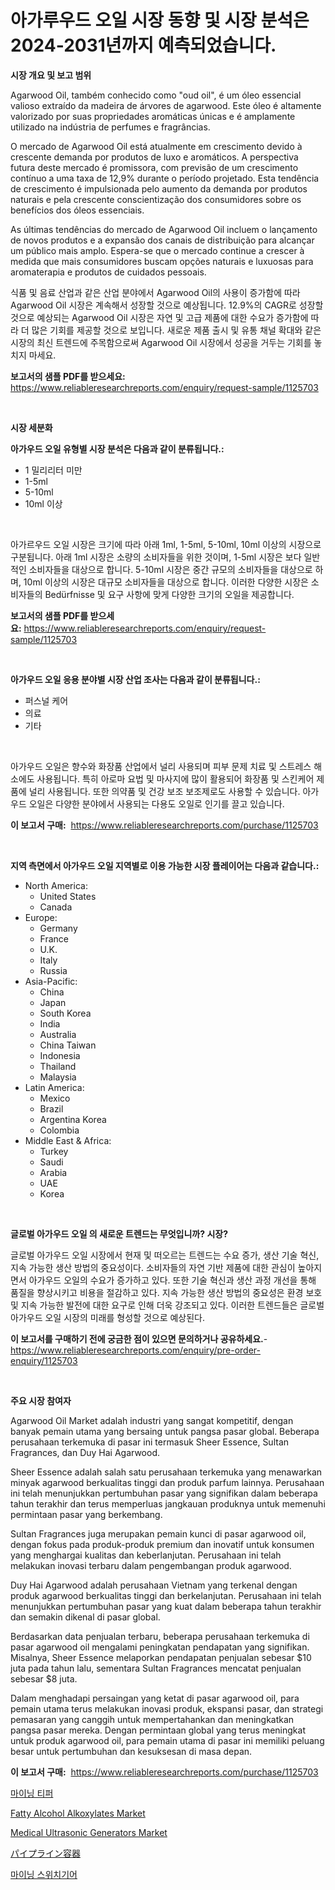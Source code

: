 <p><h1>아가루우드 오일 시장 동향 및 시장 분석은 2024-2031년까지 예측되었습니다.</h1></p><p><strong>시장 개요 및 보고 범위</strong></p>
<p><p>Agarwood Oil, também conhecido como "oud oil", é um óleo essencial valioso extraído da madeira de árvores de agarwood. Este óleo é altamente valorizado por suas propriedades aromáticas únicas e é amplamente utilizado na indústria de perfumes e fragrâncias.</p><p>O mercado de Agarwood Oil está atualmente em crescimento devido à crescente demanda por produtos de luxo e aromáticos. A perspectiva futura deste mercado é promissora, com previsão de um crescimento contínuo a uma taxa de 12,9% durante o período projetado. Esta tendência de crescimento é impulsionada pelo aumento da demanda por produtos naturais e pela crescente conscientização dos consumidores sobre os benefícios dos óleos essenciais.</p><p>As últimas tendências do mercado de Agarwood Oil incluem o lançamento de novos produtos e a expansão dos canais de distribuição para alcançar um público mais amplo. Espera-se que o mercado continue a crescer à medida que mais consumidores buscam opções naturais e luxuosas para aromaterapia e produtos de cuidados pessoais.</p><p>식품 및 음료 산업과 같은 산업 분야에서 Agarwood Oil의 사용이 증가함에 따라 Agarwood Oil 시장은 계속해서 성장할 것으로 예상됩니다. 12.9%의 CAGR로 성장할 것으로 예상되는 Agarwood Oil 시장은 자연 및 고급 제품에 대한 수요가 증가함에 따라 더 많은 기회를 제공할 것으로 보입니다. 새로운 제품 출시 및 유통 채널 확대와 같은 시장의 최신 트렌드에 주목함으로써 Agarwood Oil 시장에서 성공을 거두는 기회를 놓치지 마세요.</p></p>
<p><strong>보고서의 샘플 PDF를 받으세요:</strong> <a href="https://www.reliableresearchreports.com/enquiry/request-sample/1125703">https://www.reliableresearchreports.com/enquiry/request-sample/1125703</a></p>
<p>&nbsp;</p>
<p><strong>시장 세분화</strong></p>
<p><strong>아가우드 오일 유형별 시장 분석은 다음과 같이 분류됩니다.:</strong></p>
<p><ul><li>1 밀리리터 미만</li><li>1-5ml</li><li>5-10ml</li><li>10ml 이상</li></ul></p>
<p>&nbsp;</p>
<p><p>아가르우드 오일 시장은 크기에 따라 아래 1ml, 1-5ml, 5-10ml, 10ml 이상의 시장으로 구분됩니다. 아래 1ml 시장은 소량의 소비자들을 위한 것이며, 1-5ml 시장은 보다 일반적인 소비자들을 대상으로 합니다. 5-10ml 시장은 중간 규모의 소비자들을 대상으로 하며, 10ml 이상의 시장은 대규모 소비자들을 대상으로 합니다. 이러한 다양한 시장은 소비자들의 Bedürfnisse 및 요구 사항에 맞게 다양한 크기의 오일을 제공합니다.</p></p>
<p><strong>보고서의 샘플 PDF를 받으세요:</strong>&nbsp;<a href="https://www.reliableresearchreports.com/enquiry/request-sample/1125703">https://www.reliableresearchreports.com/enquiry/request-sample/1125703</a></p>
<p>&nbsp;</p>
<p><strong> 아가우드 오일 응용 분야별 시장 산업 조사는 다음과 같이 분류됩니다.:</strong></p>
<p><ul><li>퍼스널 케어</li><li>의료</li><li>기타</li></ul></p>
<p>&nbsp;</p>
<p><p>아가우드 오일은 향수와 화장품 산업에서 널리 사용되며 피부 문제 치료 및 스트레스 해소에도 사용됩니다. 특히 아로마 요법 및 마사지에 많이 활용되어 화장품 및 스킨케어 제품에 널리 사용됩니다. 또한 의약품 및 건강 보조 보조제로도 사용할 수 있습니다. 아가우드 오일은 다양한 분야에서 사용되는 다용도 오일로 인기를 끌고 있습니다.</p></p>
<p><strong>이 보고서 구매:</strong>&nbsp; <a href="https://www.reliableresearchreports.com/purchase/1125703">https://www.reliableresearchreports.com/purchase/1125703</a></p>
<p>&nbsp;</p>
<p><strong>지역 측면에서 아가우드 오일 지역별로 이용 가능한 시장 플레이어는 다음과 같습니다.:</strong></p>
<p><ul>
    <li>
        North America:
        <ul>
            <li>United States</li>
            <li>Canada</li>
        </ul>
    </li>
    <li>
        Europe:
        <ul>
            <li>Germany</li>
            <li>France</li>
            <li>U.K.</li>
            <li>Italy</li>
            <li>Russia</li>
        </ul>
    </li>
    <li>
        Asia-Pacific:
        <ul>
            <li>China</li>
            <li>Japan</li>
            <li>South Korea</li>
            <li>India</li>
            <li>Australia</li>
            <li>China Taiwan</li>
            <li>Indonesia</li>
            <li>Thailand</li>
            <li>Malaysia</li>
        </ul>
    </li>
    <li>
        Latin America:
        <ul>
            <li>Mexico</li>
            <li>Brazil</li>
            <li>Argentina Korea</li>
            <li>Colombia</li>
        </ul>
    </li>
    <li>
        Middle East & Africa:
        <ul>
            <li>Turkey</li>
            <li>Saudi</li>
            <li>Arabia</li>
            <li>UAE</li>
            <li>Korea</li>
        </ul>
    </li>
    </ul></p>
<p>&nbsp;</p>
<p><strong>글로벌 아가우드 오일 의 새로운 트렌드는 무엇입니까? 시장?</strong></p>
<p><p>글로벌 아가우드 오일 시장에서 현재 및 떠오르는 트렌드는 수요 증가, 생산 기술 혁신, 지속 가능한 생산 방법의 중요성이다. 소비자들의 자연 기반 제품에 대한 관심이 높아지면서 아가우드 오일의 수요가 증가하고 있다. 또한 기술 혁신과 생산 과정 개선을 통해 품질을 향상시키고 비용을 절감하고 있다. 지속 가능한 생산 방법의 중요성은 환경 보호 및 지속 가능한 발전에 대한 요구로 인해 더욱 강조되고 있다. 이러한 트렌드들은 글로벌 아가우드 오일 시장의 미래를 형성할 것으로 예상된다.</p></p>
<p><strong>이 보고서를 구매하기 전에 궁금한 점이 있으면 문의하거나 공유하세요.</strong>- <a href="https://www.reliableresearchreports.com/enquiry/pre-order-enquiry/1125703">https://www.reliableresearchreports.com/enquiry/pre-order-enquiry/1125703</a></p>
<p>&nbsp;</p>
<p><strong>주요 시장 참여자</strong></p>
<p><p>Agarwood Oil Market adalah industri yang sangat kompetitif, dengan banyak pemain utama yang bersaing untuk pangsa pasar global. Beberapa perusahaan terkemuka di pasar ini termasuk Sheer Essence, Sultan Fragrances, dan Duy Hai Agarwood.</p><p>Sheer Essence adalah salah satu perusahaan terkemuka yang menawarkan minyak agarwood berkualitas tinggi dan produk parfum lainnya. Perusahaan ini telah menunjukkan pertumbuhan pasar yang signifikan dalam beberapa tahun terakhir dan terus memperluas jangkauan produknya untuk memenuhi permintaan pasar yang berkembang.</p><p>Sultan Fragrances juga merupakan pemain kunci di pasar agarwood oil, dengan fokus pada produk-produk premium dan inovatif untuk konsumen yang menghargai kualitas dan keberlanjutan. Perusahaan ini telah melakukan inovasi terbaru dalam pengembangan produk agarwood.</p><p>Duy Hai Agarwood adalah perusahaan Vietnam yang terkenal dengan produk agarwood berkualitas tinggi dan berkelanjutan. Perusahaan ini telah menunjukkan pertumbuhan pasar yang kuat dalam beberapa tahun terakhir dan semakin dikenal di pasar global.</p><p>Berdasarkan data penjualan terbaru, beberapa perusahaan terkemuka di pasar agarwood oil mengalami peningkatan pendapatan yang signifikan. Misalnya, Sheer Essence melaporkan pendapatan penjualan sebesar $10 juta pada tahun lalu, sementara Sultan Fragrances mencatat penjualan sebesar $8 juta.</p><p>Dalam menghadapi persaingan yang ketat di pasar agarwood oil, para pemain utama terus melakukan inovasi produk, ekspansi pasar, dan strategi pemasaran yang canggih untuk mempertahankan dan meningkatkan pangsa pasar mereka. Dengan permintaan global yang terus meningkat untuk produk agarwood oil, para pemain utama di pasar ini memiliki peluang besar untuk pertumbuhan dan kesuksesan di masa depan.</p></p>
<p><strong>이 보고서 구매:</strong>&nbsp;&nbsp;<a href="https://www.reliableresearchreports.com/purchase/1125703">https://www.reliableresearchreports.com/purchase/1125703</a></p>
<p><p><a href="https://github.com/vs2869dizt0/Market-Research-Report-List-1/blob/main/6998315189541.md">마이닝 티퍼</a></p><p><a href="https://github.com/kufem1/Market-Research-Report-List-1/blob/main/fatty-alcohol-alkoxylates-market.md">Fatty Alcohol Alkoxylates Market</a></p><p><a href="https://view.publitas.com/reportprime-1/medical-ultrasonic-generators-market-size-global-industry-overview-market-segmentation-and-forecast-2023-to-2030/">Medical Ultrasonic Generators Market</a></p><p><a href="https://github.com/oqoeusbvpadwjs08/Market-Research-Report-List-1/blob/main/1309332189718.md">パイプライン容器</a></p><p><a href="https://github.com/sougarounis/Market-Research-Report-List-2/blob/main/5744897189540.md">마이닝 스위치기어</a></p></p>
